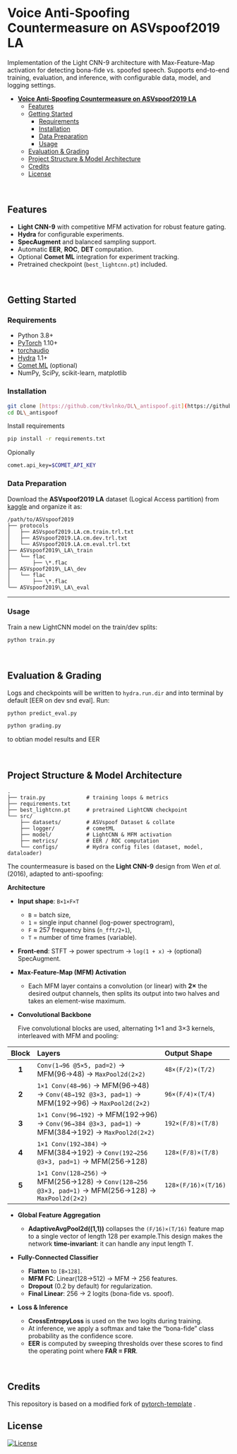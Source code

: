 
# **Voice Anti-Spoofing Countermeasure on ASVspoof2019 LA**
Implementation of the Light CNN-9 architecture with Max-Feature-Map activation for detecting bona-fide vs. spoofed speech. Supports end-to-end training, evaluation, and inference, with configurable data, model, and logging settings.



- [**Voice Anti-Spoofing Countermeasure on ASVspoof2019 LA**](#voice-anti-spoofing-countermeasure-on-asvspoof2019-la)
  - [Features](#features)
  - [Getting Started](#getting-started)
    - [Requirements](#requirements)
    - [Installation](#installation)
    - [Data Preparation](#data-preparation)
    - [Usage](#usage)
  - [Evaluation \& Grading](#evaluation--grading)
  - [Project Structure \& Model Architecture](#project-structure--model-architecture)
  - [Credits](#credits)
  - [License](#license)



<br/>

## Features

* **Light CNN-9** with competitive MFM activation for robust feature gating.
* **Hydra** for configurable experiments.
* **SpecAugment** and balanced sampling support.
* Automatic **EER**, **ROC**, **DET** computation.
* Optional **Comet ML** integration for experiment tracking.
* Pretrained checkpoint (`best_lightcnn.pt`) included.

<br/>

## Getting Started

### Requirements

* Python 3.8+
* [PyTorch](https://pytorch.org/) 1.10+
* [torchaudio](https://pytorch.org/audio/)
* [Hydra](https://hydra.cc/) 1.1+
* [Comet ML](https://www.comet.com/) (optional)
* NumPy, SciPy, scikit-learn, matplotlib


### Installation

```bash
git clone [https://github.com/tkvlnko/DL\_antispoof.git](https://github.com/tkvlnko/DL_antispoof.git)
cd DL\_antispoof
```
Install requirements
```bash
pip install -r requirements.txt
```
Opionally
```bash
comet.api_key=$COMET_API_KEY
````


### Data Preparation

Download the **ASVspoof2019 LA** dataset (Logical Access partition) from [kaggle](https://www.kaggle.com/datasets/awsaf49/asvpoof-2019-dataset) 
and organize it as:

```
/path/to/ASVspoof2019
├── protocols
│   ├── ASVspoof2019.LA.cm.train.trl.txt
│   ├── ASVspoof2019.LA.cm.dev.trl.txt
│   └── ASVspoof2019.LA.cm.eval.trl.txt
├── ASVspoof2019\_LA\_train
│   └── flac
│       ├── \*.flac
├── ASVspoof2019\_LA\_dev
│   └── flac
│       ├── \*.flac
└── ASVspoof2019\_LA\_eval
````

---

### Usage

Train a new LightCNN model on the train/dev splits:

```bash
python train.py 
````



<br/>

## Evaluation & Grading

Logs and checkpoints will be written to `hydra.run.dir` and into terminal by default [EER on dev snd eval]. Run:

```bash
python predict_eval.py 
```
```bash
python grading.py 
```
to obtian model results and EER




<br/>

## Project Structure & Model Architecture

```
.
├── train.py             # training loops & metrics
├── requirements.txt     
├── best_lightcnn.pt     # pretrained LightCNN checkpoint
└── src/                 
    ├── datasets/        # ASVspoof Dataset & collate
    ├── logger/          # cometML
    ├── model/           # LightCNN & MFM activation
    ├── metrics/         # EER / ROC computation
    └── configs/         # Hydra config files (dataset, model, dataloader)
```


The countermeasure is based on the **Light CNN-9** design from Wen *et al.* (2016), adapted to anti-spoofing:

 **Architecture**

   * **Input shape**: `B×1×F×T`

     * `B` = batch size,
     * `1` = single input channel (log-power spectrogram),
     * `F` ≈ 257 frequency bins (`n_fft/2+1`),
     * `T` = number of time frames (variable).
   * **Front-end**: STFT → power spectrum → `log(1 + x)` → (optional) SpecAugment.

   * **Max-Feature-Map (MFM) Activation**

     * Each MFM layer contains a convolution (or linear) with **2×** the desired output channels, then splits its output into two halves and takes an element-wise maximum.


   * **Convolutional Backbone**
  
      Five convolutional blocks are used, alternating 1×1 and 3×3 kernels, interleaved with MFM and pooling:

   | Block | Layers                                                                                             | Output Shape        |
   | :---: | :------------------------------------------------------------------------------------------------- | :------------------ |
   | **1** | `Conv(1→96 @5×5, pad=2)` → MFM(96→48) → `MaxPool2d(2×2)`                                           | `48×(F/2)×(T/2)`    |
   | **2** | `1×1 Conv(48→96)` → MFM(96→48) → `Conv(48→192 @3×3, pad=1)` → MFM(192→96) → `MaxPool2d(2×2)`       | `96×(F/4)×(T/4)`    |
   | **3** | `1×1 Conv(96→192)` → MFM(192→96) → `Conv(96→384 @3×3, pad=1)` → MFM(384→192) → `MaxPool2d(2×2)`    | `192×(F/8)×(T/8)`   |
   | **4** | `1×1 Conv(192→384)` → MFM(384→192) → `Conv(192→256 @3×3, pad=1)` → MFM(256→128)                    | `128×(F/8)×(T/8)`   |
   | **5** | `1×1 Conv(128→256)` → MFM(256→128) → `Conv(128→256 @3×3, pad=1)` → MFM(256→128) → `MaxPool2d(2×2)` | `128×(F/16)×(T/16)` |



* **Global Feature Aggregation**

   * **AdaptiveAvgPool2d((1,1))** collapses the `(F/16)×(T/16)` feature map to a single vector of length 128 per example.This design makes the network **time-invariant**: it can handle any input length T.

* **Fully-Connected Classifier**

   * **Flatten** to `[B×128]`.
   * **MFM FC**: Linear(128→512) → MFM → 256 features.
   * **Dropout** (0.2 by default) for regularization.
   * **Final Linear**: 256 → 2 logits (bona-fide vs. spoof).

* **Loss & Inference**

   *  **CrossEntropyLoss** is used on the two logits during training.
   * At inference, we apply a softmax and take the “bona-fide” class probability as the confidence score.
   * **EER** is computed by sweeping thresholds over these scores to find the operating point where **FAR = FRR**.



<br/>

## Credits

This repository is based on a modified fork of [pytorch-template](https://github.com/Blinorot/pytorch_project_template) .

## License

[![License](https://img.shields.io/badge/license-MIT-blue.svg)](/LICENSE)
